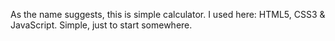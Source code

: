 As the name suggests, this is simple calculator. 
I used here: HTML5, CSS3 & JavaScript. 
Simple, just to start somewhere.
